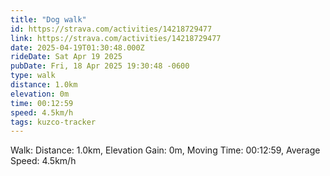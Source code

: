 ```yaml
---
title: "Dog walk"
id: https://strava.com/activities/14218729477
link: https://strava.com/activities/14218729477
date: 2025-04-19T01:30:48.000Z
rideDate: Sat Apr 19 2025
pubDate: Fri, 18 Apr 2025 19:30:48 -0600
type: walk
distance: 1.0km
elevation: 0m
time: 00:12:59
speed: 4.5km/h
tags: kuzco-tracker
---
```

Walk: Distance: 1.0km, Elevation Gain: 0m, Moving Time: 00:12:59, Average Speed: 4.5km/h